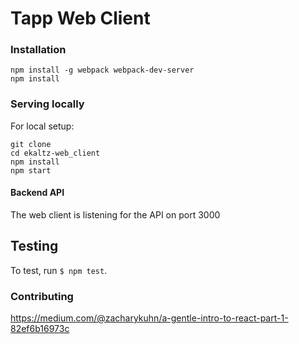 # Tapp Web Client

### Installation
```
npm install -g webpack webpack-dev-server
npm install
```

### Serving locally
For local setup:
```
git clone
cd ekaltz-web_client
npm install
npm start
```

#### Backend API
The web client is listening for the API on port 3000

## Testing

To test, run `$ npm test`.

### Contributing
https://medium.com/@zacharykuhn/a-gentle-intro-to-react-part-1-82ef6b16973c
